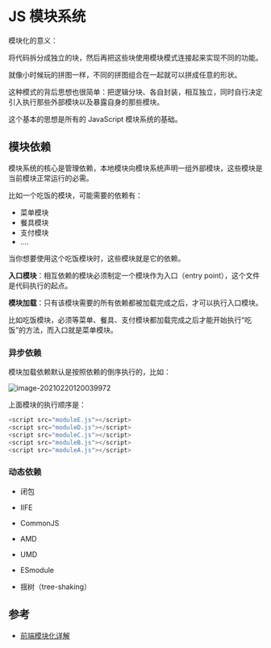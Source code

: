 # JS 模块系统

模块化的意义：

将代码拆分成独立的块，然后再把这些块使用模块模式连接起来实现不同的功能。

就像小时候玩的拼图一样，不同的拼图组合在一起就可以拼成任意的形状。

这种模式的背后思想也很简单：把逻辑分块、各自封装，相互独立，同时自行决定引入执行那些外部模块以及暴露自身的那些模块。

这个基本的思想是所有的 JavaScript 模块系统的基础。

## 模块依赖

模块系统的核心是管理依赖，本地模块向模块系统声明一组外部模块，这些模块是当前模块正常运行的必需。

比如一个吃饭的模块，可能需要的依赖有：

- 菜单模块
- 餐具模块
- 支付模块
- ....

当你想要使用这个吃饭模块时，这些模块就是它的依赖。

**入口模块**：相互依赖的模块必须制定一个模块作为入口（entry point），这个文件是代码执行的起点。

**模块加载**：只有该模块需要的所有依赖都被加载完成之后，才可以执行入口模块。

比如吃饭模块，必须等菜单、餐具、支付模块都加载完成之后才能开始执行“吃饭”的方法，而入口就是菜单模块。

### 异步依赖

模块加载依赖默认是按照依赖的倒序执行的，比如：

![image-20210220120039972](C:\Users\boao\AppData\Roaming\Typora\typora-user-images\image-20210220120039972.png)

上面模块的执行顺序是：

```js
<script src="moduleE.js"></script>
<script src="moduleD.js"></script>
<script src="moduleC.js"></script>
<script src="moduleB.js"></script>
<script src="moduleA.js"></script>
```

### 动态依赖

- 闭包

- IIFE
- CommonJS
- AMD
- UMD
- ESmodule
- 揺树（tree-shaking）

## 参考

- [前端模块化详解](https://juejin.cn/post/6844903744518389768#heading-47)
